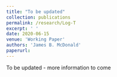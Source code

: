 ```yaml
---
title: "To be updated"
collection: publications
permalink: /research/Log-T
excerpt: ' '
date: 2020-06-15
venue: 'Working Paper'
authors: 'James B. McDonald'
paperurl:
---
```

To be updated - more information to come
